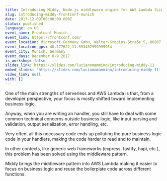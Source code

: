 ```yaml
---
title: Introducing Middy, Node.js middleware engine for AWS Lambda (Lightning talk)
slug: introducing-middy-frontconf-munich
date: 2017-12-09T00:00:00.000Z
status: published
language: en_US
event_name: Frontconf Munich
event_link: https://frontconf.com/
event_location: Microsoft Germany GmbH, Walter-Gropius-Straße 5, 80807 München, Germany
event_location_gps: 48.177622,11.593452999999954
event_city: Munich, Germany
event_days: December 8-9 2017
is_workshop: false
slides_link: https://slides.com/lucianomammino/introducing-middy-11
embed_slides: 'https://slides.com/lucianomammino/introducing-middy-11'
video_link: null
with: []
---
```


One of the main strengths of serverless and AWS Lambda is that, from a developer perspective, your focus is mostly shifted toward implementing business logic.

Anyway, when you are writing an handler, you still have to deal with some common technical concerns outside business logic, like input parsing and validation, output serialization, error handling, etc.

Very often, all this necessary code ends up polluting the pure business logic code in your handlers, making the code harder to read and to maintain.

In other contexts, like generic web frameworks (express, fastify, hapi, etc.), this problem has been solved using the middleware pattern.

Middy brings the middleware pattern into AWS Lambda making it easier to focus on business logic and reuse the boilerplate code across different functions.
